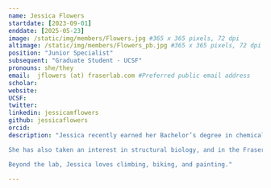 ```yaml
---
name: Jessica Flowers
startdate: [2023-09-01]
enddate: [2025-05-23]
image: /static/img/members/Flowers.jpg #365 x 365 pixels, 72 dpi
altimage: /static/img/members/Flowers_pb.jpg #365 x 365 pixels, 72 dpi
position: "Junior Specialist"
subsequent: "Graduate Student - UCSF"
pronouns: she/they
email:  jflowers (at) fraserlab.com #Preferred public email address
scholar:
website:
UCSF:
twitter: 
linkedin: jessicamflowers
github: jessicaflowers
orcid:
description: "Jessica recently earned her Bachelor’s degree in chemical physics from UC Davis, where her research focused on building new theoretical models to describe intrinsically disordered proteins. 

She has also taken an interest in structural biology, and in the Fraser lab, she's working on developing qFit. 

Beyond the lab, Jessica loves climbing, biking, and painting."

---
```

